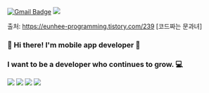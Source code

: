 

[![Gmail Badge](https://img.shields.io/badge/Gmail-D14836?style=flat&logo=Gmail&logoColor=white)](mailto:ghksrb1226@gmail.com)
<img src="https://img.shields.io/badge/blog-000000?style=flat&logo=Bloglovin&logoColor=09B3AF"/>

출처: https://eunhee-programming.tistory.com/239 [코드짜는 문과녀]
  
### 👋 Hi there! I'm mobile app developer  🚀
### I want to be a developer who continues to grow. 💻







<div align="left">
 
  <img src="https://img.shields.io/badge/iOS-000000?style=flat-square&logo=iOS&logoColor=white"/> 
<img src="https://img.shields.io/badge/Swift-F05138?style=flat-square&logo=Swift&logoColor=white"/>
<img src="https://img.shields.io/badge/html-E34F26?style=for-the-badge&logo=html5&logoColor=white">
<img src="https://img.shields.io/badge/github-181717?style=for-the-badge&logo=github&logoColor=white">


  
</div>


<!--
**hwankyuu/hwankyuu** is a ✨ _special_ ✨ repository because its `README.md` (this file) appears on your GitHub profile.


Here are some ideas to get you started:

- 🔭 I’m currently working on ...
- 🌱 I’m currently learning ...
- 👯 I’m looking to collaborate on ...
- 🤔 I’m looking for help with ...
- 💬 Ask me about ...
- 📫 How to reach me: ...
- 😄 Pronouns: ...
- ⚡ Fun fact: ...
-->
